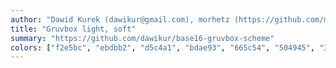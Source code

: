 ```yaml
---
author: "Dawid Kurek (dawikur@gmail.com), morhetz (https://github.com/morhetz/gruvbox)"
title: "Gruvbox light, soft"
summary: "https://github.com/dawikur/base16-gruvbox-scheme"
colors: ["f2e5bc", "ebdbb2", "d5c4a1", "bdae93", "665c54", "504945", "3c3836", "282828", "9d0006", "af3a03", "b57614", "79740e", "427b58", "076678", "8f3f71", "d65d0e"]
---
```

